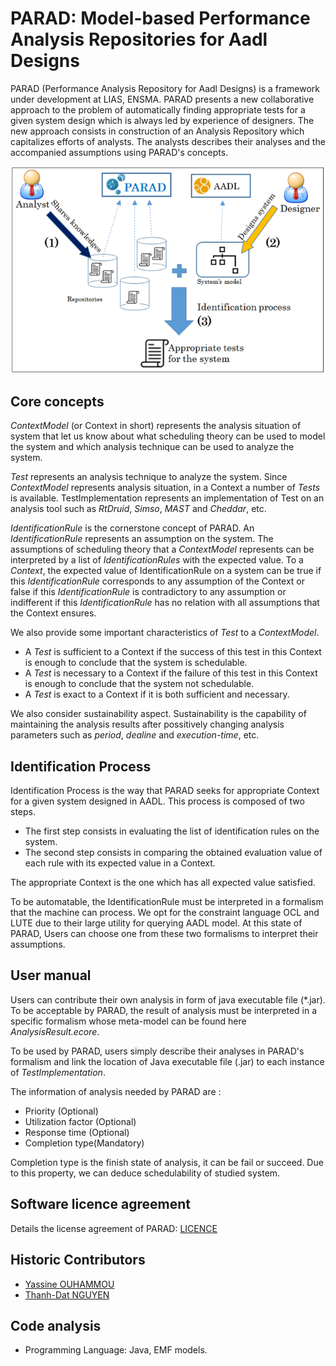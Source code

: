 # PARAD: Model-based Performance Analysis Repositories for Aadl Designs

PARAD (Performance Analysis Repository for Aadl Designs) is a framework under development at LIAS, ENSMA. PARAD presents a new collaborative approach to the problem of automatically finding appropriate tests for a given system design which is always led by experience of designers. The new approach consists in construction of an Analysis Repository which capitalizes efforts of analysts. The analysts describes their analyses and the accompanied assumptions using PARAD's concepts.

![](parad_utilization.png)

## Core concepts

*ContextModel* (or Context  in short) represents the analysis situation of system that let us know about what scheduling theory can be used to model the system and which analysis technique can be used to analyze the system.

*Test* represents an analysis technique to analyze the system. Since *ContextModel* represents analysis situation, in a Context  a number of *Tests* is available. TestImplementation represents an implementation of Test on an analysis tool such as _RtDruid_, _Simso_, _MAST_ and _Cheddar_, etc.

*IdentificationRule* is the cornerstone concept of PARAD. An *IdentificationRule* represents an assumption on the system. The assumptions of scheduling theory that a *ContextModel* represents can be interpreted by a list of *IdentificationRules* with the expected value. To a *Context*, the expected value of IdentificationRule  on a system can be true if this *IdentificationRule* corresponds to any assumption of the Context or false if this *IdentificationRule* is contradictory to any assumption or indifferent if this *IdentificationRule* has no relation with all assumptions that the Context ensures.

We also provide some important characteristics of *Test* to a *ContextModel*.

* A *Test* is sufficient to a Context if the success of this test in this Context is enough to conclude that the system is schedulable.
* A *Test* is necessary to a Context if the failure of this test in this Context is enough to conclude that the system not schedulable.
* A *Test* is exact to a Context if it is both sufficient and necessary.

We also consider sustainability aspect. Sustainability is the capability of maintaining the analysis results after possitively changing analysis parameters such as _period_, _dealine_ and _execution-time_, etc.

## Identification Process

Identification Process is the way that PARAD seeks for appropriate Context for a given system designed in AADL. This process is composed of two steps.

* The first step consists in evaluating the list of identification rules on the system.
* The second step consists in comparing the obtained evaluation value of each rule with its expected value in a Context.

The appropriate Context is the one which has all expected value satisfied.

To be automatable, the IdentificationRule must be interpreted in a formalism that the machine can process. We opt for the constraint language OCL and LUTE due to their large utility for querying AADL model. At this state of PARAD, Users can choose one from these two formalisms to interpret their assumptions.

## User manual

Users can contribute their own analysis in form of java executable file (*.jar). To be acceptable by PARAD, the result of analysis must be interpreted in a specific formalism whose meta-model can be found here _AnalysisResult.ecore_.

To be used by PARAD, users simply describe their analyses in PARAD's formalism and link the location of Java executable file (.jar) to each instance of _TestImplementation_.

The information of analysis needed by PARAD are :

* Priority (Optional)
* Utilization factor (Optional)
* Response time (Optional)
* Completion type(Mandatory)

Completion type is the finish state of analysis, it can be fail or succeed. Due to this property, we can deduce schedulability of studied system.

## Software licence agreement

Details the license agreement of PARAD: [LICENCE](LICENCE)

## Historic Contributors

* [Yassine OUHAMMOU](https://www.lias-lab.fr/fr/members/yassineouhammou/)
* [Thanh-Dat NGUYEN](https://www.lias-lab.fr/fr/members/thanhdatnguyen/)

## Code analysis

* Programming Language: Java, EMF models.
